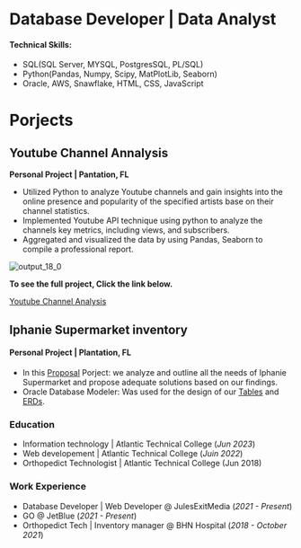 # Database Developer | Data Analyst

#### Technical Skills: 
- SQL(SQL Server, MYSQL, PostgresSQL, PL/SQL)
- Python(Pandas, Numpy, Scipy, MatPlotLib, Seaborn)
- Oracle, AWS, Snawflake, HTML, CSS, JavaScript

# Porjects
## Youtube Channel Annalysis
**Personal Project | Pantation, FL**
- Utilized Python to analyze Youtube channels and gain insights into the online presence and popularity of the specified artists base on their channel statistics.
- Implemented Youtube API technique using python to analyze the channels key metrics,  including views, and subscribers.
- Aggregated and visualized the data by using Pandas, Seaborn to compile a professional report.
  
![output_18_0](https://github.com/JulesEnterprises/jules-portfolio/assets/149686001/66f45b15-e86e-4cb4-9d23-2dc10262098e)

**To see the full project, Click the link below.**

[Youtube Channel Analysis](https://github.com/JulesEnterprises/Youtube_Channel_Analysis/blob/main/youtube_demo%20(3).ipynb)


## Iphanie Supermarket inventory
#### Personal Project | Plantation, FL
- In this [Proposal](https://github.com/JulesEnterprises/jules-portfolio/blob/main/assets/_Iphanie%20Super%20Market%20Proposal.pdf) Porject: we analyze and outline all the needs of Iphanie Supermarket and propose adequate solutions based on our findings.
- Oracle Database Modeler: Was used for the design of our [Tables](https://github.com/JulesEnterprises/jules-portfolio/blob/main/assets/Table_update.png) and [ERDs](https://github.com/JulesEnterprises/jules-portfolio/blob/main/assets/ERD_update.png).

### Education
- Information technology | Atlantic Technical College (_Jun 2023_)
- Web developement | Atlantic Technical College (_Juin 2022_)
- Orthopedict Technologist | Atlantic Technical College (Jun 2018)

### Work Experience
- Database Developer | Web Developer @ JulesExitMedia (_2021 - Present_)
- GO @ JetBlue (_2021 - Present_) <br/>
- Orthopedict Tech | Inventory manager @ BHN Hospital (_2018 - October 2021_)

